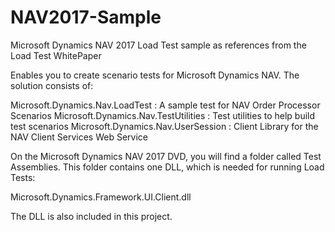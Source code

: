 # NAV2017-Sample
Microsoft Dynamics NAV 2017 Load Test sample as references from the Load Test WhitePaper

Enables you to create scenario tests for Microsoft Dynamics NAV. The solution consists of: 

Microsoft.Dynamics.Nav.LoadTest : A sample test for NAV Order Processor Scenarios
Microsoft.Dynamics.Nav.TestUtilities : Test utilities to help build test scenarios
Microsoft.Dynamics.Nav.UserSession : Client Library for the NAV Client Services Web Service

On the Microsoft Dynamics NAV 2017 DVD, you will find a folder called Test Assemblies. This folder contains one DLL, which is needed for running Load Tests:

Microsoft.Dynamics.Framework.UI.Client.dll

The DLL is also included in this project.
